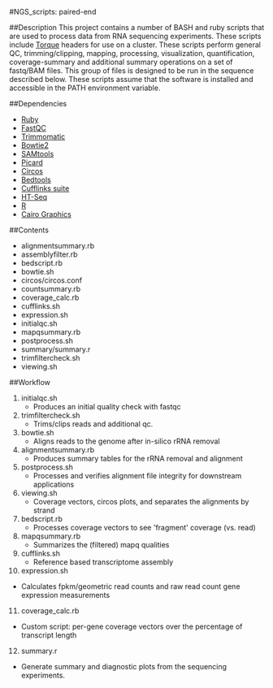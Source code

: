 #NGS_scripts: paired-end

##Description
This project contains a number of BASH and ruby scripts that are used to process data
from RNA sequencing experiments. These scripts include [Torque](http://www.adaptivecomputing.com/products/open-source/torque) headers for use on a cluster.
These scripts perform general QC, trimming/clipping, mapping, processing, visualization, quantification, coverage-summary
and additional summary operations on a set of fastq/BAM files. This group of files is designed
to be run in the sequence described below. These scripts assume that the software is installed
and accessible in the PATH environment variable.  

##Dependencies
* [Ruby](https://www.ruby-lang.org/en/)
* [FastQC](http://www.bioinformatics.babraham.ac.uk/projects/fastqc/)
* [Trimmomatic](http://www.usadellab.org/cms/?page=trimmomatic)
* [Bowtie2](http://bowtie-bio.sourceforge.net/bowtie2/index.shtml)
* [SAMtools](http://samtools.sourceforge.net/)
* [Picard](http://picard.sourceforge.net/)
* [Circos](http://circos.ca/)
* [Bedtools](http://bedtools.readthedocs.org/en/latest/)
* [Cufflinks suite](http://cufflinks.cbcb.umd.edu/)
* [HT-Seq](http://www-huber.embl.de/users/anders/HTSeq/doc/count.html)
* [R](http://www.r-project.org/)
* [Cairo Graphics](http://cran.r-project.org/web/packages/cairoDevice/)



##Contents
* alignmentsummary.rb
* assemblyfilter.rb
* bedscript.rb
* bowtie.sh
* circos/circos.conf
* countsummary.rb
* coverage_calc.rb
* cufflinks.sh
* expression.sh
* initialqc.sh
* mapqsummary.rb
* postprocess.sh
* summary/summary.r
* trimfiltercheck.sh
* viewing.sh



##Workflow
1. initialqc.sh
   * Produces an initial quality check with fastqc
2. trimfiltercheck.sh
   * Trims/clips reads and additional qc.
3. bowtie.sh
   * Aligns reads to the genome after in-silico rRNA removal
4. alignmentsummary.rb
   * Produces summary tables for the rRNA removal and alignment
5. postprocess.sh
   * Processes and verifies alignment file integrity for downstream applications
6. viewing.sh
   * Coverage vectors, circos plots, and separates the alignments by strand
7. bedscript.rb
   * Processes coverage vectors to see 'fragment' coverage (vs. read)
8. mapqsummary.rb
   * Summarizes the (filtered) mapq qualities
9. cufflinks.sh
   * Reference based transcriptome assembly
10. expression.sh
   * Calculates fpkm/geometric read counts and raw read count gene expression measurements
11. coverage_calc.rb
   * Custom script: per-gene coverage vectors over the percentage of transcript length
12. summary.r
   * Generate summary and diagnostic plots from the sequencing experiments.


